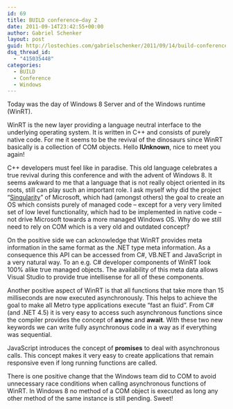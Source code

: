 ```yaml
---
id: 69
title: BUILD conference–day 2
date: 2011-09-14T23:42:55+00:00
author: Gabriel Schenker
layout: post
guid: http://lostechies.com/gabrielschenker/2011/09/14/build-conferenceday-2/
dsq_thread_id:
  - "415035448"
categories:
  - BUILD
  - Conference
  - Windows
---
```

Today was the day of Windows 8 Server and of the Windows runtime (WinRT).

WinRT is the new layer providing a language neutral interface to the underlying operating system. It is written in C++ and consists of purely native code. For me it seems to be the revival of the dinosaurs since WinRT basically is a collection of COM objects. Hello **IUnknown**, nice to meet you again!

C++ developers must feel like in paradise. This old language celebrates a true revival during this conference and with the advent of Windows 8. It seems awkward to me that a language that is not really object oriented in its roots, still can play such an important role. I ask myself why did the project “[Singularity](http://research.microsoft.com/en-us/projects/singularity/)” of Microsoft, which had (amongst others) the goal to create an OS which consists purely of managed code &#8211; except for a very very limited set of low level functionality, which had to be implemented in native code &#8211; not drive Microsoft towards a more managed Windows OS. Why do we still need to rely on COM which is a very old and outdated concept?

On the positive side we can acknowledge that WinRT provides meta information in the same format as the .NET type meta information. As a consequence this API can be accessed from C#, VB.NET and JavaScript in a very natural way. To an e.g. C# developer components of WinRT look 100% alike true managed objects. The availability of this meta data allows Visual Studio to provide true intellisense for all of these components.

Another positive aspect of WinRT is that all functions that take more than 15 milliseconds are now executed asynchronously. This helps to achieve the goal to make all Metro type applications execute “fast an fluid”. From C# (and .NET 4.5) it is very easy to access such asynchronous functions since the compiler provides the concept of **async** and **await**. With these two new keywords we can write fully asynchronous code in a way as if everything was sequential.

JavaScript introduces the concept of **promises** to deal with asynchronous calls. This concept makes it very easy to create applications that remain responsive even if long running functions are called. 

There is one positive change that the Windows team did to COM to avoid unnecessary race conditions when calling asynchronous functions of WinRT. In Windows 8 no method of a COM object is executed as long any other method of the same instance is still pending. Sweet!